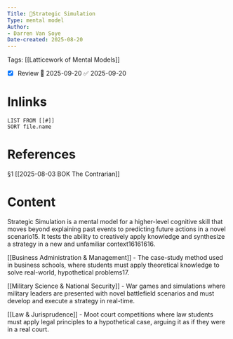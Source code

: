 ```yaml
---
Title: 🧩Strategic Simulation
Type: mental model
Author:
- Darren Van Soye
Date-created: 2025-08-20
---
```

Tags: [[Latticework of Mental Models]]

- [x] Review 📅 2025-09-20 ✅ 2025-09-20
    

# Inlinks

```dataview
LIST FROM [[#]]
SORT file.name
```

# References

§1 [[2025-08-03 BOK The Contrarian]]

# Content

Strategic Simulation is a mental model for a higher-level cognitive skill that moves beyond explaining past events to predicting future actions in a novel scenario15. It tests the ability to creatively apply knowledge and synthesize a strategy in a new and unfamiliar context16161616.

[[Business Administration & Management]] - The case-study method used in business schools, where students must apply theoretical knowledge to solve real-world, hypothetical problems17.

[[Military Science & National Security]] - War games and simulations where military leaders are presented with novel battlefield scenarios and must develop and execute a strategy in real-time.

[[Law & Jurisprudence]] - Moot court competitions where law students must apply legal principles to a hypothetical case, arguing it as if they were in a real court.